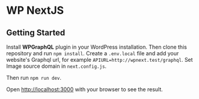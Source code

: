 # WP NextJS

## Getting Started

Install <strong>WPGraphQL</strong> plugin in your WordPress installation. Then clone this repository and run `npm install`. Create a `.env.local` file and add your website's Graphql url, for example `APIURL=http://wpnext.test/graphql`.
Set Image source domain in `next.config.js`.

Then run `npm run dev`.

Open [http://localhost:3000](http://localhost:3000) with your browser to see the result.
